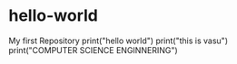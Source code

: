 # hello-world
My first Repository
print("hello world")
print("this is vasu")
print("COMPUTER SCIENCE ENGINNERING")
